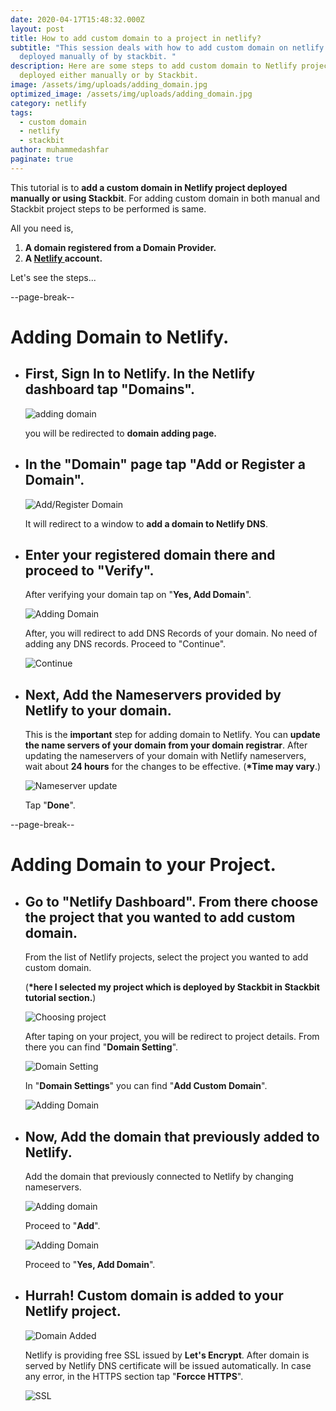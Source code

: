 ```yaml
---
date: 2020-04-17T15:48:32.000Z
layout: post
title: How to add custom domain to a project in netlify?
subtitle: "This session deals with how to add custom domain on netlify project
  deployed manually of by stackbit. "
description: Here are some steps to add custom domain to Netlify project
  deployed either manually or by Stackbit.
image: /assets/img/uploads/adding_domain.jpg
optimized_image: /assets/img/uploads/adding_domain.jpg
category: netlify
tags:
  - custom domain
  - netlify
  - stackbit
author: muhammedashfar
paginate: true
---
```

This tutorial is to **add a custom domain in Netlify project deployed manually or using Stackbit**. For adding custom domain in both manual and Stackbit project steps to be performed is same.

All you need is,

1. **A domain registered from a Domain Provider.**
2. **A [Netlify ](https://www.netlify.com)account.**

Let's see the steps...

\--page-break--

# Adding Domain to Netlify.

* ## First, Sign In to Netlify. In the Netlify dashboard tap "Domains".

  ![adding domain](/assets/img/uploads/adding_domain_1.png "adding domain")

  you will be redirected to **domain adding page.**
* ## In the "Domain" page tap "Add or Register a Domain".

  ![Add/Register Domain](/assets/img/uploads/adding_domain_2.png "Add/Register Domain")

  It will redirect to a window to **add a domain to Netlify DNS**.
* ## Enter your registered domain there and proceed to "Verify".

  After verifying your domain tap on "**Yes, Add Domain**".

  ![Adding Domain](/assets/img/uploads/adding_domain_3.png "Adding Domain")

  After, you will redirect to add DNS Records of your domain. No need of adding any DNS records. Proceed to "Continue".

  ![Continue](/assets/img/uploads/adding_domain_4.png "Continue")
* ## Next, Add the Nameservers provided by Netlify to your domain.

  This is the **important** step for adding domain to Netlify. You can **update the name servers of your domain from your domain registrar**. After updating the nameservers of your domain with Netlify nameservers, wait about **24 hours** for the changes to be effective. (**\*Time may vary**.)

  ![Nameserver update](/assets/img/uploads/adding_domain_5.png "Nameserver update")

  Tap "**Done**".

\--page-break--

# Adding Domain to your Project.

* ## Go to "Netlify Dashboard". From there choose the project that you wanted to add custom domain.

  From the list of Netlify projects, select the project you wanted to add custom domain.

  (**\*here I selected my project which is deployed by Stackbit in Stackbit tutorial section.**)

  ![Choosing project](/assets/img/uploads/adding_domain_6.png "Choosing project")

  After taping on your project, you will be redirect to project details. From there you can find "**Domain Setting**".

  ![Domain Setting](/assets/img/uploads/adding_domain_7.png "Domain Setting")

  In "**Domain Settings**" you can find "**Add Custom Domain**".

  ![Adding Domain](/assets/img/uploads/adding_domain_8.png "Adding Domain")
* ## Now, Add the domain that previously added to Netlify.

  Add the domain that previously connected to Netlify by changing nameservers.

  ![Adding domain](/assets/img/uploads/adding_domain_9.png "Adding domain")

  Proceed to "**Add**".

  ![Adding Domain](/assets/img/uploads/adding_domain_10.png "Adding Domain")

  Proceed to "**Yes, Add Domain**".
* ## Hurrah! Custom domain is added to your Netlify project.

  ![Domain Added](/assets/img/uploads/adding_domain_11.png "Domain Added")

  Netlify is providing free SSL issued by **Let's Encrypt**. After domain is served by Netlify DNS certificate will be issued automatically. In case any error, in the HTTPS section tap "**Forcce HTTPS**".

  ![SSL](/assets/img/uploads/adding_domain_12.png "SSL")